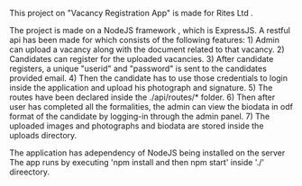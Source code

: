 This project on "Vacancy Registration App" is made for Rites Ltd .

The project is made on a NodeJS framework , which is ExpressJS.
A restful api has been made for which consists of the following features:
    1) Admin can upload a vacancy along with the document related to that vacancy.
    2) Candidates can register for the uploaded vacancies.
    3) After candidate registers, a unique "userid" and "password" is sent to the candidates provided email.
    4) Then the candidate has to use those credentials to login inside the application and upload his photograph and    signature.
    5) The routes have been declared inside the ./api/routes/* folder.
    6) Then after user has completed all the formalities, the admin can view the biodata in odf format of the candidate by logging-in through the admin panel.
    7) The uploaded images and photographs and biodata are stored inside the uploads directory.

The application has adependency of NodeJS being installed on the server
The app runs by executing 'npm install and then npm start' inside './' direectory.
